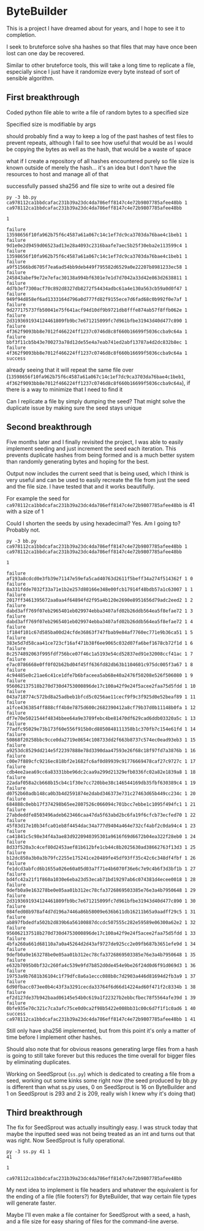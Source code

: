 # ByteBuilder

This is a project I have dreamed about for years, and I hope to see it to completion.

I seek to bruteforce solve sha hashes so that files that may have once been lost can one day be recovered.

Similar to other bruteforce tools, this will take a long time to replicate a file, especially since I just have it randomize every byte instead of sort of sensible algorithm.

## First breakthrough

Coded python file able to write a file of random bytes to a specified size

Specified size is modifiable by args

should probably find a way to keep a log of the past hashes of test files to prevent repeats, although I fail to see how useful that would be as I would be copying the bytes as well as the hash, that would be a waste of space

what if I create a repository of all hashes encountered purely so file size is known outside of merely the hash... it's an idea but I don't have the resources to host and manage all of that

successfully passed sha256 and file size to write out a desired file

```
py -3 bb.py ca978112ca1bbdcafac231b39a23dc4da786eff8147c4e72b9807785afee48bb 1
ca978112ca1bbdcafac231b39a23dc4da786eff8147c4e72b9807785afee48bb

1

failure 13598656f10fa962b75f6c4587a61a067c14c1ef7dc9ca3703da76bae4c1beb1 1
failure 9d1e0e2d9459d06523ad13e28a4093c2316baafe7aec5b25f30eba2e113599c4 1
failure 13598656f10fa962b75f6c4587a61a067c14c1ef7dc9ca3703da76bae4c1beb1 1
failure a9f51566bd6705f7ea6ad54bb9deb449f795582d6529a0e22207b8981233ec58 1
failure 245843abef9e72e7efac30138a994bf6301e7e1d7d7042a33d42e863d2638811 1
failure 4d7b3ef7300acf70c892d8327db8272f54434adbc61a4e130a563cb59a0d0f47 1
failure 949f94d858ef6ad1333164d796a0d777fd82f9155ece7d6fad68c0b992f0e7af 1
failure 9d277175737fb50041e75f641acf94d10df9b9721db8fffe874ab57f8ffb062e 1
failure 2d3193691934124461809fb9bc7e671215099fc7d961bfbe31943d40d477c890 1
failure 4f362f9093bb8e7012f466224ff1237c0746d8c8f660b16699f5036ccba9c64a 1
failure bbf3f11cb5b43e700273a78d12de55e4a7eab741ed2abf13787a4d2dc832b8ec 1
failure 4f362f9093bb8e7012f466224ff1237c0746d8c8f660b16699f5036ccba9c64a 1
success
```
already seeing that it will repeat the same file over (`13598656f10fa962b75f6c4587a61a067c14c1ef7dc9ca3703da76bae4c1beb1`, `4f362f9093bb8e7012f466224ff1237c0746d8c8f660b16699f5036ccba9c64a`), if there is a way to minimize that I need to find it

Can I replicate a file by simply dumping the seed? That might solve the duplicate issue by making sure the seed stays unique

## Second breakthrough

Five months later and I finally revisited the project, I was able to easily implement seeding and just increment the seed each iteration. This prevents duplicate hashes from being formed and is a much better system than randomly generating bytes and hoping for the best.

Output now includes the current seed that is being used, which I think is very useful and can be used to easily recreate the file from just the seed and the file size. I have tested that and it works beautifully.

For example the seed for ``ca978112ca1bbdcafac231b39a23dc4da786eff8147c4e72b9807785afee48bb`` is 41 with a size of 1

Could I shorten the seeds by using hexadecimal? Yes. Am I going to? Probably not.

```
py -3 bb.py ca978112ca1bbdcafac231b39a23dc4da786eff8147c4e72b9807785afee48bb 1
ca978112ca1bbdcafac231b39a23dc4da786eff8147c4e72b9807785afee48bb

1

failure af193a8cdcd0e3fb39e71147e59efa5cad40763d2611f5beff34a274f514362f 1 0
failure 8a331fdde7032f33a71e1b2e257d80166e348e00fcb17914f48bdb57a1c63007 1 1
failure 2017ff3461395672aa0aa4f64894fd2f95a4b120e2690e8951656d79adc2eed2 1 2
failure dabd3aff769f07eb2965401eb029974ebba3407afd02b26ddb564ea5f8efae72 1 3
failure dabd3aff769f07eb2965401eb029974ebba3407afd02b26ddb564ea5f8efae72 1 4
failure 1f184f101c67d585ba00d24cfde36863f747fbab9e84af7760ec771e9b36ca51 1 5
failure 383e5d7d58caa41ce723cf16af471b38f6ee9065c032d07fa6bef1678cb72f1d 1 6
failure 8c2574892063f995fdf756bce07f46c1a5193e54cd52837ed91e32008ccf41ac 1 7
failure e7ac0786668e0ff0f02b62bd04f45ff636fd82db63b1104601c975dc005f3a67 1 8
failure 4c94485e0c21ae6c41ce1dfe7b6bfaceea5ab68e40a2476f50208e526f506080 1 9
failure 956062137518b270d730d4753000896de17c100a42f9e24f5acee2faa75d5fdd 1 10
failure 043a718774c572bd8a25adbeb1bfcd5c0256ae11cecf9f9c3f925d0e52beaf89 1 11
failure a1fce4363854ff888cff4b8e7875d600c2682390412a8cf79b37d0b11148b0fa 1 12
failure df7e70e5021544f4834bbee64a9e3789febc4be81470df629cad6ddb03320a5c 1 13
failure 77adfc95029e73b173f60e556f915b0cd8850848111358b1c370fb7c154e61fd 1 14
failure 50868f20258bbc9cce0da2719e8654c108733dd2f663b8737c574ec0ead93eb3 1 15
failure a9253dc8529dd214e5f22397888e78d3390daa47593e26f68c18f97fd7a3876b 1 16
failure c00e7f889cfc9216ec818bf2e1682fc6af0d89939c91776669478caf27c9727c 1 17
failure cdb4ee2aea69cc6a83331bbe96dc2caa9a299d21329efb0336fc02a82e1839a8 1 18
failure 22adaf058a2cb668b15cb4c1f30e7cc720bbe38c146544169db35fbf630389c4 1 19
failure d0752b60adb148ca0b3b4d2591874e2dabd346373e731c27463d65b449cc234c 1 20
failure 684888c0ebb17f374298b65ee2807526c066094c701bcc7ebbe1c1095f494fc1 1 21
failure 27abdeddfe8503496adeb623466caa47da5f63abd2bc6fa19f6cfcb73ecfed70 1 22
failure 45f83d17e10b34fca01eb8f4454dac34a777d9404a464e732cf4abf2c0da94c4 1 23
failure ca41841c5c98e34f4a3ae83d9220940395301a9616f69d6672b04ea322f28eb0 1 24
failure 8d33f520a3c4cef80d2453aef81b612bfe1cb44c8b2025630ad38662763f13d3 1 25
failure b12dc850a3b0a3b79fc2255e175241ce20489fe45df93ff35c42c6c348df4fbf 1 26
failure fe1dcd3abfcd6b1655a026e60a05d03a7f71e4b6070f36e6c7e9c4b6f3d3bf1b 1 27
failure bd4fc42a21f1f860a1030e6eba23d53ecab71bd19297ab6c074381d4ecee0018 1 28
failure 9defb0a9e163278be0e05aa01b312ec78cfa3726869503385e76e3a4b7950648 1 29
failure 2d3193691934124461809fb9bc7e671215099fc7d961bfbe31943d40d477c890 1 30
failure 084fed08b978af4d7d196a7446a86b58009e636b611db16211b65a9aadff29c5 1 31
failure ab897fbdedfa502b2d839b6a56100887dccdc507555c282e59589e06300a62e2 1 32
failure 956062137518b270d730d4753000896de17c100a42f9e24f5acee2faa75d5fdd 1 33
failure 4bfa260a661d68110a7a0a45264d2d43af9727de925cc2e09fb687b3651efe9d 1 34
failure 9defb0a9e163278be0e05aa01b312ec78cfa3726869503385e76e3a4b7950648 1 35
failure e632b7095b0bf32c260fa4c539e9fd7b852d0de454e9be26f24d0d6f91d069d3 1 36
failure 19753a9b7681b36104c1f79dfc8a6a1eccc088b8c7d2903a446d81694d2fb3a9 1 37
failure 6d90fbacc073ee0b4c43f3a3291cecda33764f6d66d14224ad60f471f2c8334b 1 38
failure ef2d127de37b942baad06145e54b0c619a1f22327b2ebbcfbec78f5564afe39d 1 39
failure 0bfe935e70c321c7ca3afc75ce0d0ca2f98b5422e008bb31c00c6d7f1f1c0ad6 1 40
success ca978112ca1bbdcafac231b39a23dc4da786eff8147c4e72b9807785afee48bb 1 41
```

Still only have sha256 implemented, but from this point it's only a matter of time before I implement other hashes.

Should also note that for obvious reasons generating large files from a hash is going to still take forever but this reduces the time overall for bigger files by eliminating duplicates.

Working on SeedSprout (``ss.py``) which is dedicated to creating a file from a seed, working out some kinks some right now (the seed produced by bb.py is different than what ss.py uses, 0 on SeedSprout is 16 on ByteBuilder and 1 on SeedSprout is 293 and 2 is 209, really wish I knew why it's doing that)

## Third breakthrough

The fix for SeedSprout was actually insultingly easy. I was struck today that maybe the inputted seed was not being treated as an int and turns out that was right. Now SeedSprout is fully operational.

```
py -3 ss.py 41 1
41

1

ca978112ca1bbdcafac231b39a23dc4da786eff8147c4e72b9807785afee48bb
```

My next idea to implement is file headers and whatever the equivalent is for the ending of a file (file footers?) for ByteBuilder, that way certain file types will generate faster. 

Maybe I'll even make a file container for SeedSprout with a seed, a hash, and a file size for easy sharing of files for the command-line averse. 